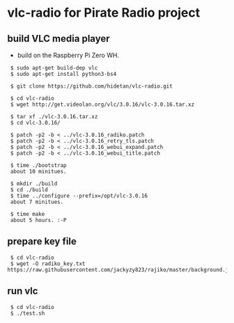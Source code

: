 # vlc-radio for Pirate Radio project

## build VLC media player
- build on the Raspberry Pi Zero WH.

```
 $ sudo apt-get build-dep vlc
 $ sudo apt-get install python3-bs4

 $ git clone https://github.com/hidetan/vlc-radio.git

 $ cd vlc-radio
 $ wget http://get.videolan.org/vlc/3.0.16/vlc-3.0.16.tar.xz

 $ tar xf ./vlc-3.0.16.tar.xz
 $ cd vlc-3.0.16/

 $ patch -p2 -b < ../vlc-3.0.16_radiko.patch
 $ patch -p2 -b < ../vlc-3.0.16_retry_tls.patch
 $ patch -p2 -b < ../vlc-3.0.16_webui_expand.patch
 $ patch -p2 -b < ../vlc-3.0.16_webui_title.patch

 $ time ./bootstrap
 about 10 minitues.

 $ mkdir ./build
 $ cd ./build
 $ time ../configure --prefix=/opt/vlc-3.0.16
 about 7 minitues.

 $ time make
 about 5 hours. :-P

```

## prepare key file

```
 $ cd vlc-radio
 $ wget -O radiko_key.txt https://raw.githubusercontent.com/jackyzy823/rajiko/master/background.js
```

## run vlc

```
 $ cd vlc-radio
 $ ./test.sh
```

